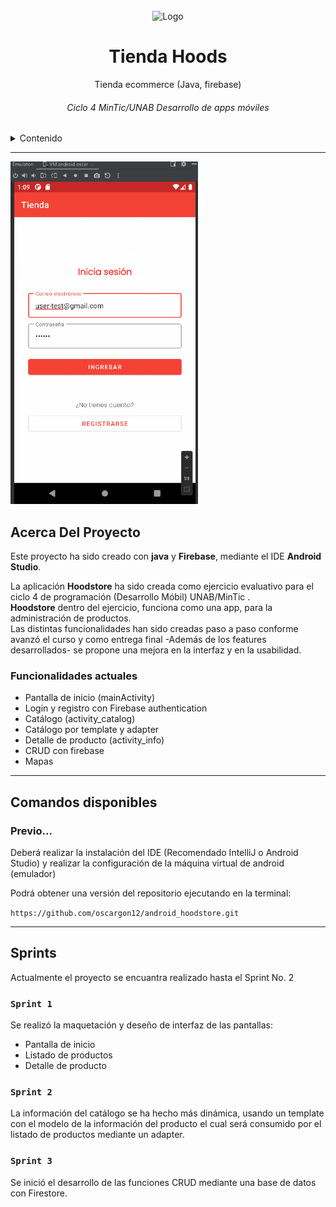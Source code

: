 <!-- PROJECT LOGO -->
<br />
<div align="center">
    <img src="https://cdn-icons-png.flaticon.com/512/1785/1785278.png" alt="Logo" width="80" height="80">

  <h1 align="center">Tienda Hoods</h1>

  <p align="center">
    Tienda ecommerce (Java, firebase)
    <br />
  </p>
  <h6>Ciclo 4 MinTic/UNAB Desarrollo de apps móviles</h6>
</div>

<!-- TABLE OF CONTENTS -->
<details>
  <summary>Contenido</summary>
  <ol>
    <li>Acerca del proyecto</li>
    <li>Comandos disponibles</li>
    <li>Sprints</li>
    <li>Arquitectura del proyecto</li>
  </ol>
</details>

________________________

<img src="https://github.com/oscargon12/android_hoodstore/blob/main/hoodstore.gif?raw=true" alt="App-navigation" style="width:300px"/>
 
## Acerca Del Proyecto
Este proyecto ha sido creado con **java** y **Firebase**, mediante el IDE **Android Studio**.

La aplicación **Hoodstore** ha sido creada como ejercicio evaluativo para el ciclo 4 de programación (Desarrollo Móbil) UNAB/MinTic .\
**Hoodstore** dentro del ejercicio, funciona como una app, para la administración de productos.\
Las distintas funcionalidades han sido creadas paso a paso conforme avanzó el curso y como entrega final -Además de los features desarrollados- se propone una mejora en la interfaz y en la usabilidad.

### Funcionalidades actuales
- Pantalla de inicio (mainActivity)
- Login y registro con Firebase authentication
- Catálogo (activity_catalog)
- Catálogo por template y adapter
- Detalle de producto (activity_info)
- CRUD con firebase
- Mapas

________________________

## Comandos disponibles

### Previo...
Deberá realizar la instalación del IDE (Recomendado IntelliJ o Android Studio) y realizar la configuración de la máquina virtual de android (emulador)

Podrá obtener una versión del repositorio ejecutando en la terminal:

```https://github.com/oscargon12/android_hoodstore.git```

________________________

## Sprints

Actualmente el proyecto se encuantra realizado hasta el Sprint No. 2

### `Sprint 1`
Se realizó la maquetación y deseño de interfaz de las pantallas:
- Pantalla de inicio
- Listado de productos
- Detalle de producto

### `Sprint 2`
La información del catálogo se ha hecho más dinámica, usando un template con el modelo de la información del producto el cual será consumido por el listado de productos mediante un adapter.

### `Sprint 3`
Se inició el desarrollo de las funciones CRUD mediante una base de datos con Firestore.
